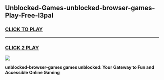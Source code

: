 
## Unblocked-Games-unblocked-browser-games-Play-Free-l3pal
<h3>
<a href="https://premium76.site?title=unblocked-browser-games&ref=15A">CLICK TO PLAY</a></h3>
<hr>

<h3>
<a href="https://premium76.site?title=unblocked-browser-games&ref=15A">CLICK 2 PLAY</a>
  
</h3>

<a href="https://premium76.site?title=unblocked-browser-games&ref=15A"><img src="https://clearcache.store/games.png"></a>


**unblocked-browser-games games unblocked: Your Gateway to Fun and Accessible Online Gaming**
